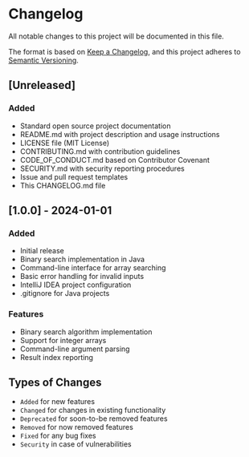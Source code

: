 # Changelog

All notable changes to this project will be documented in this file.

The format is based on [Keep a Changelog](https://keepachangelog.com/en/1.0.0/),
and this project adheres to [Semantic Versioning](https://semver.org/spec/v2.0.0.html).

## [Unreleased]

### Added
- Standard open source project documentation
- README.md with project description and usage instructions
- LICENSE file (MIT License)
- CONTRIBUTING.md with contribution guidelines
- CODE_OF_CONDUCT.md based on Contributor Covenant
- SECURITY.md with security reporting procedures
- Issue and pull request templates
- This CHANGELOG.md file

## [1.0.0] - 2024-01-01

### Added
- Initial release
- Binary search implementation in Java
- Command-line interface for array searching
- Basic error handling for invalid inputs
- IntelliJ IDEA project configuration
- .gitignore for Java projects

### Features
- Binary search algorithm implementation
- Support for integer arrays
- Command-line argument parsing
- Result index reporting

## Types of Changes

- `Added` for new features
- `Changed` for changes in existing functionality
- `Deprecated` for soon-to-be removed features
- `Removed` for now removed features
- `Fixed` for any bug fixes
- `Security` in case of vulnerabilities